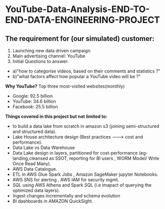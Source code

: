 # YouTube-Data-Analysis-END-TO-END-DATA-ENGINEERING-PROJECT


## **The requirement for (our simulated) customer:**
1. Launching new data driven campaign
2. Main advertising channel: YouTube
3. Initial Questions to answer:
- a)"how to categorise videos, based on their comments and statistics ?"
- b)"what factors affect how popular a YouTube video will be ?"


 **Why YouTube?**
 Top three most-visited websites(monthly)
 - Google: 92.5 billion
 - YouTube: 34.6 billion
 - Facebook: 25.5 billion

 **Things covered in this project but not limited to:**
 - to build a data lake from scratch in amazon s3 (joining semi-structured and structured data).
 - Lake House architecture design (Best practices ---> cost and performance).
 - Data Lake vs Data Warehouse
 - Data Lake design in layers, partitioned for cost-performance (eg- landing,cleansed as SSOT, reporting for BI users , WORM Model/ Write Once Read Many).
 - AWS Data Catalogue.
 - ETL in AWS Glue Spark Jobs , Amazon SageMaker jupyter Notebooks.
 - AWS SNS for alerting , AWS IAM for security mgmt.
 - SQL using AWS Athena and Spark SQL (i.e imapact of querying the optimized data layers).
 - Ingest changes incrementally and schema evolution
 - BI dashboards in AMAZON QuickSight.
 
 
 
